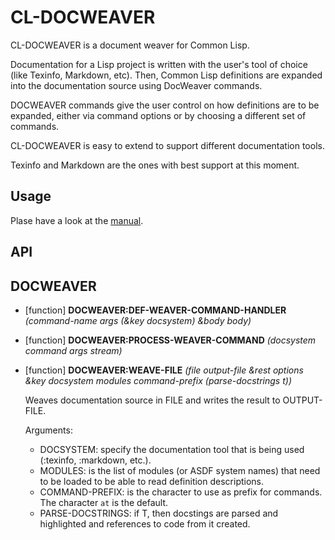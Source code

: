 

# CL-DOCWEAVER

CL-DOCWEAVER is a document weaver for Common Lisp.

Documentation for a Lisp project is written with the user's tool of choice (like Texinfo, Markdown, etc). Then, Common Lisp definitions are expanded into the documentation source using DocWeaver commands.

DOCWEAVER commands give the user control on how definitions are to be expanded, either via command options or by choosing a different set of commands.

CL-DOCWEAVER is easy to extend to support different documentation tools.

Texinfo and Markdown are the ones with best support at this moment.

## Usage

Plase have a look at the [manual](docs/cl-docweaver.pdf "manual").

## API

## DOCWEAVER

- [function] **DOCWEAVER:DEF-WEAVER-COMMAND-HANDLER** *(command-name args (&key docsystem) &body body)*




- [function] **DOCWEAVER:PROCESS-WEAVER-COMMAND** *(docsystem command args stream)*




- [function] **DOCWEAVER:WEAVE-FILE** *(file output-file &rest options &key docsystem modules command-prefix (parse-docstrings t))*

    Weaves documentation source in FILE and writes the result to OUTPUT-FILE.
    
    Arguments:
    
    - DOCSYSTEM: specify the documentation tool that is being used (:texinfo, :markdown, etc.).
    - MODULES: is the list of modules (or ASDF system names) that need to be loaded to be able to read definition descriptions.
    - COMMAND-PREFIX: is the character to use as prefix for commands. The character `at` is the default.
    - PARSE-DOCSTRINGS: if T, then docstings are parsed and highlighted and references to code from it created.




